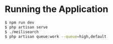 # Running the Application

```sh
$ npm run dev
$ php artisan serve
$ ./meilisearch
$ php artisan queue:work --queue=high,default
```
